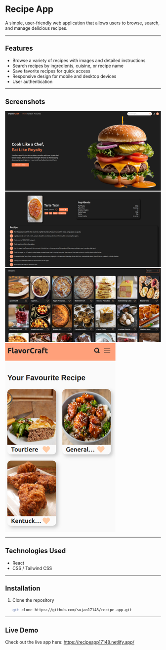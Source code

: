 # Recipe App

A simple, user-friendly web application that allows users to browse, search, and manage delicious recipes.

---

## Features

- Browse a variety of recipes with images and detailed instructions
- Search recipes by ingredients, cuisine, or recipe name
- Save favorite recipes for quick access
- Responsive design for mobile and desktop devices
- User authentication

---

## Screenshots

![alt text](src/assets/screenshots/image.png)
![alt text](src/assets/screenshots/image-1.png)
![alt text](src/assets/screenshots/image-2.png)
![alt text](src/assets/screenshots/image-3.png)

---

## Technologies Used

- React
- CSS / Tailwind CSS

---

## Installation

1. Clone the repository
   ```bash
   git clone https://github.com/sujan17148/recipe-app.git
   ```

---

## Live Demo
Check out the live app here:
https://recipeapp17148.netlify.app/
